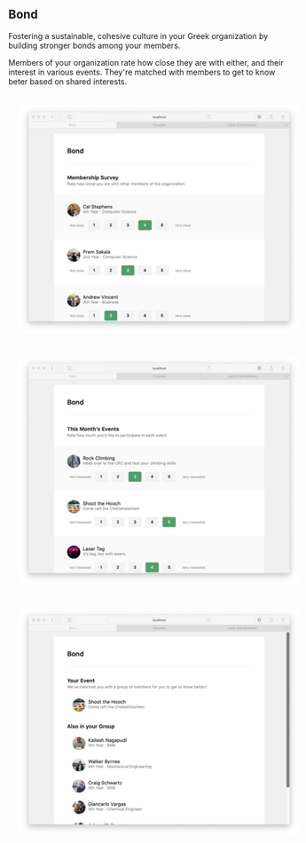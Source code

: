 
## Bond

Fostering a sustainable, cohesive culture in your Greek organization by building stronger bonds among your members.

Members of your organization rate how close they are with either, and their interest in various events. They're matched with members to get to know beter based on shared interests.

<p align="center">
<img src="images/screenshot1.png" width="600px" style="margin:20px;">
<img src="images/screenshot2.png" width="600px" style="margin:20px;">
<img src="images/screenshot3.png" width="600px" style="margin:20px;">
</p>
